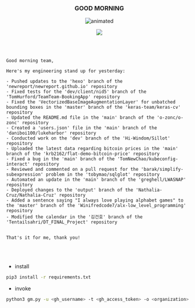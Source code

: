 <h3 align="center">GOOD MORNING</h3>

<p align="center">
  <img src="https://media0.giphy.com/media/kycpJX6HwbTzdWQHnW/giphy.gif" alt="animated" />
</p>
<p align="center">
  <img src="https://img.shields.io/badge/Python-3776AB?style=for-the-badge&logo=python&logoColor=white" />
</p>

<br>
<br>

```text
Good morning team,

Here's my engineering stand up for yesterday:

- Pushed updates to the 'hexo' branch of the 'newreport/newreport.github.io' repository
- Fixed tests for the 'dev/client/nid5' branch of the 'TomHurford/TeamTeam-BookingApp' repository
- Fixed the 'VectorizedBaseImageAugmentationLayer' for unbatched bounding boxes in the 'master' branch of the 'keras-team/keras-cv' repository
- Updated the README.md file in the 'main' branch of the 'o-zonc/o-zonc' repository
- Created a 'users.json' file in the 'main' branch of the 'daniboi100/lukeharbor' repository
- Conducted work on the 'dev' branch of the 'Hi-Windom/Sillot' repository
- Uploaded the latest data regarding bitcoin prices in the 'main' branch of the 'krb2162/flat-demo-bitcoin-price' repository
- Fixed a bug in the 'main' branch of the 'TomNewChao/kubeconfig-interact' repository
- Reviewed and commented on a pull request for the 'barak/simplify-subexpression' problem in the 'tobymao/sqlglot' repository
- Automated an update in the 'main' branch of the 'greghell/LWASNAP' repository
- Deployed changes to the 'output' branch of the 'Nathalia-Cruz/Nathalia-Cruz' repository
- Added a sentence saying "I always love playing alphabet games" to the 'master' branch of the 'Winifredcode7/alx-low_level_programming' repository
- Modified the calendar in the '김건호' branch of the 'Tentailsahri/DT_FINAL_Project' repository


That's it for me, thank you!
```

<br>
<br>

* install

```bash
pip3 install -r requirements.txt
```

* invoke

```bash
python3 gm.py -u <gh_username> -t <gh_access_token> -o <organization>
```
